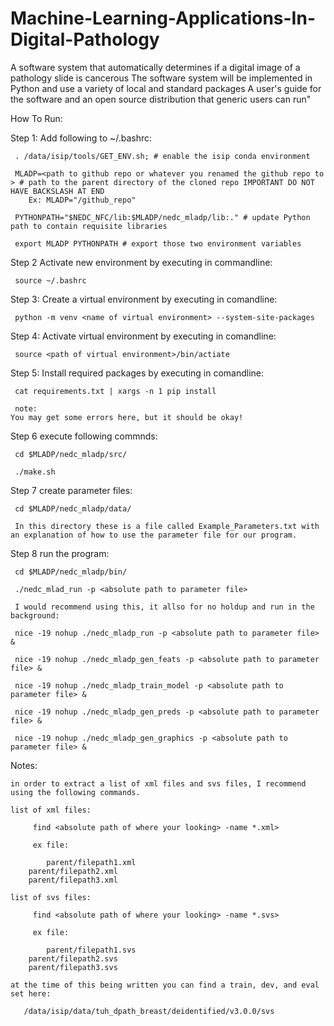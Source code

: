 # Machine-Learning-Applications-In-Digital-Pathology
A software system that automatically determines if a digital image of a pathology slide is cancerous  The software system will be implemented in Python and use a variety of local and standard packages  A user's guide for the software and an open source distribution that generic users can run"

How To Run:

Step 1: Add following to ~/.bashrc:

     . /data/isip/tools/GET_ENV.sh; # enable the isip conda environment
     
     MLADP=<path to github repo or whatever you renamed the github repo to > # path to the parent directory of the cloned repo IMPORTANT DO NOT HAVE BACKSLASH AT END
     	Ex: MLADP="/github_repo"
          
     PYTHONPATH="$NEDC_NFC/lib:$MLADP/nedc_mladp/lib:." # update Python path to contain requisite libraries
     
     export MLADP PYTHONPATH # export those two environment variables

Step 2 Activate new environment by executing in commandline:

     source ~/.bashrc

Step 3: Create a virtual environment by executing in comandline:

     python -m venv <name of virtual environment> --system-site-packages

Step 4: Activate virtual environment by executing in comandline:

     source <path of virtual environment>/bin/actiate

Step 5: Install required packages by executing in comandline:

     cat requirements.txt | xargs -n 1 pip install

     note:
	You may get some errors here, but it should be okay!

Step 6 execute following commnds:

     cd $MLADP/nedc_mladp/src/

     ./make.sh

Step 7 create parameter files:

     cd $MLADP/nedc_mladp/data/

     In this directory these is a file called Example_Parameters.txt with an explanation of how to use the parameter file for our program.

Step 8 run the program:

     cd $MLADP/nedc_mladp/bin/

     ./nedc_mlad_run -p <absolute path to parameter file>

     I would recommend using this, it allso for no holdup and run in the background:

     nice -19 nohup ./nedc_mladp_run -p <absolute path to parameter file> &

     nice -19 nohup ./nedc_mladp_gen_feats -p <absolute path to parameter file> &

     nice -19 nohup ./nedc_mladp_train_model -p <absolute path to parameter file> &

     nice -19 nohup ./nedc_mladp_gen_preds -p <absolute path to parameter file> &

     nice -19 nohup ./nedc_mladp_gen_graphics -p <absolute path to parameter file> &

     

Notes:

	in order to extract a list of xml files and svs files, I recommend using the following commands.

	list of xml files:

	     find <absolute path of where your looking> -name *.xml>

	     ex file:

	     	parent/filepath1.xml
		parent/filepath2.xml
		parent/filepath3.xml

	list of svs files:

	     find <absolute path of where your looking> -name *.svs>

	     ex file:

	     	parent/filepath1.svs
		parent/filepath2.svs
		parent/filepath3.svs

	at the time of this being written you can find a train, dev, and eval set here:

	   /data/isip/data/tuh_dpath_breast/deidentified/v3.0.0/svs
